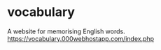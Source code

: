 # vocabulary
A website for memorising English words.
https://vocabulary.000webhostapp.com/index.php
